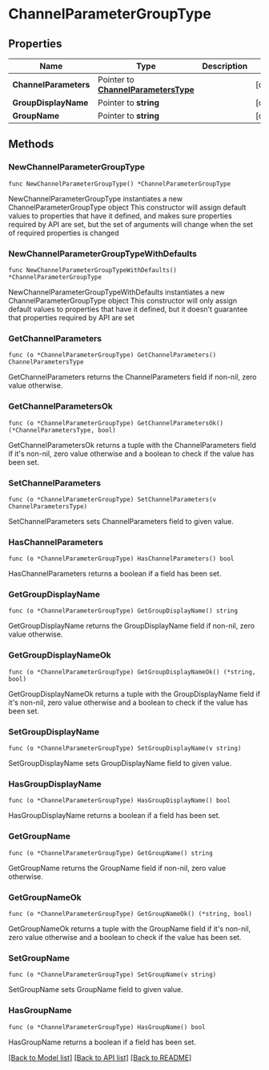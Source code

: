 # ChannelParameterGroupType

## Properties

Name | Type | Description | Notes
------------ | ------------- | ------------- | -------------
**ChannelParameters** | Pointer to [**ChannelParametersType**](ChannelParametersType.md) |  | [optional] 
**GroupDisplayName** | Pointer to **string** |  | [optional] 
**GroupName** | Pointer to **string** |  | [optional] 

## Methods

### NewChannelParameterGroupType

`func NewChannelParameterGroupType() *ChannelParameterGroupType`

NewChannelParameterGroupType instantiates a new ChannelParameterGroupType object
This constructor will assign default values to properties that have it defined,
and makes sure properties required by API are set, but the set of arguments
will change when the set of required properties is changed

### NewChannelParameterGroupTypeWithDefaults

`func NewChannelParameterGroupTypeWithDefaults() *ChannelParameterGroupType`

NewChannelParameterGroupTypeWithDefaults instantiates a new ChannelParameterGroupType object
This constructor will only assign default values to properties that have it defined,
but it doesn't guarantee that properties required by API are set

### GetChannelParameters

`func (o *ChannelParameterGroupType) GetChannelParameters() ChannelParametersType`

GetChannelParameters returns the ChannelParameters field if non-nil, zero value otherwise.

### GetChannelParametersOk

`func (o *ChannelParameterGroupType) GetChannelParametersOk() (*ChannelParametersType, bool)`

GetChannelParametersOk returns a tuple with the ChannelParameters field if it's non-nil, zero value otherwise
and a boolean to check if the value has been set.

### SetChannelParameters

`func (o *ChannelParameterGroupType) SetChannelParameters(v ChannelParametersType)`

SetChannelParameters sets ChannelParameters field to given value.

### HasChannelParameters

`func (o *ChannelParameterGroupType) HasChannelParameters() bool`

HasChannelParameters returns a boolean if a field has been set.

### GetGroupDisplayName

`func (o *ChannelParameterGroupType) GetGroupDisplayName() string`

GetGroupDisplayName returns the GroupDisplayName field if non-nil, zero value otherwise.

### GetGroupDisplayNameOk

`func (o *ChannelParameterGroupType) GetGroupDisplayNameOk() (*string, bool)`

GetGroupDisplayNameOk returns a tuple with the GroupDisplayName field if it's non-nil, zero value otherwise
and a boolean to check if the value has been set.

### SetGroupDisplayName

`func (o *ChannelParameterGroupType) SetGroupDisplayName(v string)`

SetGroupDisplayName sets GroupDisplayName field to given value.

### HasGroupDisplayName

`func (o *ChannelParameterGroupType) HasGroupDisplayName() bool`

HasGroupDisplayName returns a boolean if a field has been set.

### GetGroupName

`func (o *ChannelParameterGroupType) GetGroupName() string`

GetGroupName returns the GroupName field if non-nil, zero value otherwise.

### GetGroupNameOk

`func (o *ChannelParameterGroupType) GetGroupNameOk() (*string, bool)`

GetGroupNameOk returns a tuple with the GroupName field if it's non-nil, zero value otherwise
and a boolean to check if the value has been set.

### SetGroupName

`func (o *ChannelParameterGroupType) SetGroupName(v string)`

SetGroupName sets GroupName field to given value.

### HasGroupName

`func (o *ChannelParameterGroupType) HasGroupName() bool`

HasGroupName returns a boolean if a field has been set.


[[Back to Model list]](../README.md#documentation-for-models) [[Back to API list]](../README.md#documentation-for-api-endpoints) [[Back to README]](../README.md)


